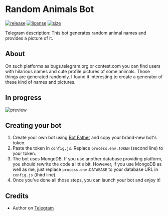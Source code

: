 # Random Animals Bot
[![release](https://img.shields.io/badge/release-v1.7.0-green.svg?style=flat)]()
[![license](https://img.shields.io/github/license/s0ftik3/random-animals)]()
[![size](https://img.shields.io/github/languages/code-size/s0ftik3/random-animals)]()

Telegram description: This bot generates random animal names and provides a picture of it.

## About
On such platforms as bugs.telegram.org or contest.com you can find users with hilarious names and cute profile pictures of some animals. Those things are generated randomly. I found it interesting to create a generator of these kind of names and pictures.

## In progress
![preview](https://i.ibb.co/HdZRwdh/IMG-0129.jpg)

## Creating your bot
1) Create your own bot using [Bot Father](https://t.me/BotFather) and copy your brand-new bot's token.
2) Paste the token in `config.js`. Replace `process.env.TOKEN` (second line) to your token.
3) The bot uses MongoDB. If you use another database providing platform, you should rewrite the code a little bit. However, if you use MongoDB as well as me, just replace `process.env.DATABASE` to your database URL in `config.js` (third line).
4) Once you've done all those steps, you can launch your bot and enjoy it!

## Credits
- Author on [Telegram](https://t.me/id160)